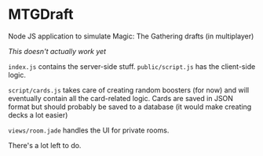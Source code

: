 MTGDraft
========

Node JS application to simulate Magic: The Gathering drafts (in multiplayer)

*This doesn't actually work yet*

`index.js` contains the server-side stuff.
`public/script.js` has the client-side logic.

`script/cards.js` takes care of creating random boosters (for now) and will eventually contain all the card-related logic. Cards are saved in JSON format but should probably be saved to a database (it would make creating decks a lot easier)

`views/room.jade` handles the UI for private rooms.

There's a lot left to do.
